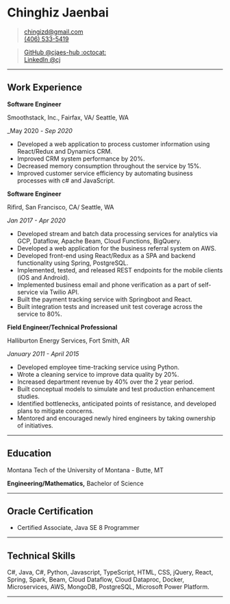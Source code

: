 # Chinghiz Jaenbai

> [chingizd@gmail.com](mailto:chingizd@gmail.com)  
> [\(406\) 533-5419](1-406-533-5419)

> [GitHub @cjaes-hub :octocat:](https://github.com/cjaes-hub)  
> [LinkedIn @cj](https://linkedin.com/in/chinghiz-jaenbai-16245174)  

---

## Work Experience

**Software Engineer**

Smoothstack, Inc., Fairfax, VA/ Seattle, WA

_May 2020 - _Sep 2020_

- Developed a web application to process customer information using React/Redux and Dynamics CRM. 
- Improved CRM system performance by 20%.
- Decreased memory consumption throughout the service by 15%. 
- Improved customer service efficiency by automating business processes with c# and JavaScript.  


**Software Engineer**

Rifird, San Francisco, CA/ Seattle, WA

_Jan 2017 - Apr 2020_

- Developed stream and batch data processing services for analytics via GCP, Dataflow, Apache Beam, Cloud Functions, BigQuery. 
- Developed a web application for the business referral system on AWS.
- Developed front-end using React/Redux as a SPA and backend functionality using Spring, PostgreSQL. 
- Implemented, tested, and released REST endpoints for the mobile clients (iOS and Android). 
- Implemented business email and phone verification as a part of self-service via Twilio API. 
- Built the payment tracking service with Springboot and React.
- Built integration tests and increased unit test coverage across the service to 80%.


**Field Engineer/Technical Professional**

Halliburton Energy Services, Fort Smith, AR

_January 2011 - April 2015_

- Developed employee time-tracking service using Python.
- Wrote a cleaning service to improve data quality by 20%.
- Increased department revenue by 40% over the 2 year period.
- Built conceptual models to simulate and test production enhancement studies.
- Identified bottlenecks, anticipated points of resistance, and developed plans to mitigate concerns.
- Mentored and encouraged newly hired engineers by taking ownership of initiatives.


---

## Education

Montana Tech of the University of Montana - Butte, MT

**Engineering/Mathematics,** Bachelor of Science


---

## Oracle Certification

- Certified Associate, Java SE 8 Programmer


---

## Technical Skills

C#, Java, C#, Python, Javascript, TypeScript, HTML, CSS, jQuery, React, Spring, Spark, Beam, Cloud Dataflow, Cloud Dataproc, Docker, Microservices, AWS, MongoDB, PostgreSQL, Microsoft Power Platform.

---

